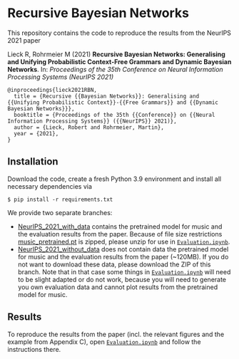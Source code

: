 # Recursive Bayesian Networks
This repository contains the code to reproduce the results from the NeurIPS 2021 paper

Lieck R, Rohrmeier M (2021) **Recursive Bayesian Networks: Generalising and Unifying Probabilistic Context-Free Grammars and Dynamic Bayesian Networks**. In: _Proceedings of the 35th Conference on Neural Information Processing Systems (NeurIPS 2021)_

````
@inproceedings{lieck2021RBN,
  title = {Recursive {{Bayesian Networks}}: Generalising and {{Unifying Probabilistic Context}}-{{Free Grammars}} and {{Dynamic Bayesian Networks}}},
  booktitle = {Proceedings of the 35th {{Conference}} on {{Neural Information Processing Systems}} ({{NeurIPS}} 2021)},
  author = {Lieck, Robert and Rohrmeier, Martin},
  year = {2021},
}
````

## Installation

Download the code, create a fresh Python 3.9 environment and install all necessary dependencies via

````
$ pip install -r requirements.txt
````

We provide two separate branches:

- [NeurIPS_2021_with_data](https://github.com/robert-lieck/RBN/tree/NeurIPS_2021_with_data) contains the pretrained model for music and the evaluation results from the paper. Because of file size restrictions [music_pretrained.pt](./src/music_pretrained.pt.zip) is zipped, please unzip for use in [`Evaluation.ipynb`](./src/Evaluation.ipynb).
- [NeurIPS_2021_without_data](https://github.com/robert-lieck/RBN/tree/NeurIPS_2021_without_data) does not contain data the pretrained model for music and the evaluation results from the paper (~120MB). If you do not want to download these data, please download the ZIP of this branch. Note that in that case some things in [`Evaluation.ipynb`](./src/Evaluation.ipynb) will need to be slight adapted or do not work, because you will need to generate you own evaluation data and cannot plot results from the pretrained model for music.

## Results

To reproduce the results from the paper (incl. the relevant figures and the example from Appendix C), open [`Evaluation.ipynb`](./src/Evaluation.ipynb) and follow the instructions there.

